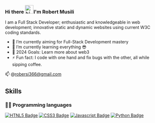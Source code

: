 

<!--
**Royaltea00/Royaltea00** is a ✨ _special_ ✨ repository because I'm awesome😎-->
### Hi there <img src="https://user-images.githubusercontent.com/1303154/88677602-1635ba80-d120-11ea-84d8-d263ba5fc3c0.gif" width="28px" height="28px" alt="hi" />I'm Robert Musili

I am a Full Stack Developer; enthusiastic and knowledgeable in web development; innovative static and dynamic websites using current W3C coding standards.

- 🔭 I’m currently aiming for Full-Stack Development mastery
- 🌱 I’m currently learning everything 😎
- 🥅 2024 Goals: Learn more about web3
- ⚡ Fun fact: I code with one hand and fix bugs with the other, all while sipping coffee.
  
:mailbox: @robersi366@gmail.com



## Skills

### 👨‍💻 Programming languages

[![HTNL5 Badge](https://img.shields.io/badge/HTML5-E34F26?style=for-the-badge&logo=html5&logoColor=white)](#) [![CSS3 Badge](https://img.shields.io/badge/CSS3-1572B6?style=for-the-badge&logo=css3&logoColor=white)](#) [![Javascript Badge](https://img.shields.io/badge/JavaScript-323330?style=for-the-badge&logo=javascript&logoColor=F7DF1E)](#) [![Python Badge](https://img.shields.io/badge/Python-FFD43B?style=for-the-badge&logo=python&logoColor=blue)](#)

